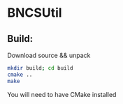 # BNCSUtil

## Build:
Download source && unpack
```bash
mkdir build; cd build
cmake ..
make
```
You will need to have CMake installed